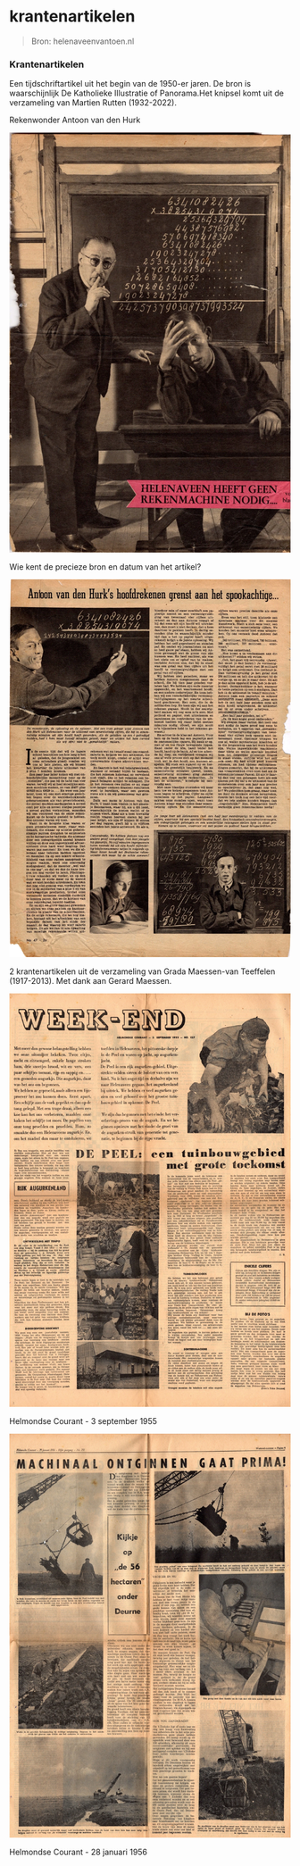 # krantenartikelen

> Bron: helenaveenvantoen.nl

### Krantenartikelen

Een tijdschriftartikel uit het begin van de 1950-er jaren. De bron is waarschijnlijk De Katholieke Illustratie of Panorama.Het knipsel komt uit de verzameling van Martien Rutten (1932-2022).

Rekenwonder Antoon van den Hurk

![](images/krantenartikelen/AntoonvdHurk_1.jpg)

Wie kent de precieze bron en datum van het artikel?

![](images/krantenartikelen/AntoonvdHurk_2.jpg)

2 krantenartikelen uit de verzameling van Grada Maessen-van Teeffelen (1917-2013). Met dank aan Gerard Maessen.

![](images/krantenartikelen/1955-09-03_Helmondese_Courant_De-Peel-Tuinbouwgebied.jpg)

Helmondse Courant - 3 september 1955

![](images/krantenartikelen/1956-01-28_Helmondse-Courant_Machinaal-ontginnen.jpg)

Helmondse Courant - 28 januari 1956
